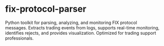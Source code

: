 # fix-protocol-parser
Python toolkit for parsing, analyzing, and monitoring FIX protocol messages. Extracts trading events from logs, supports real-time monitoring, identifies rejects, and provides visualization. Optimized for trading support professionals.

